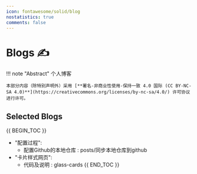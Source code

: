 ```yaml
---
icon: fontawesome/solid/blog
nostatistics: true
comments: false
---
```

# Blogs ✍

!!! note "Abstract"
    个人博客

    本部分内容（除特别声明外）采用 [**署名-非商业性使用-保持一致 4.0 国际 (CC BY-NC-SA 4.0)**](https://creativecommons.org/licenses/by-nc-sa/4.0/) 许可协议进行许可。

## Selected Blogs

{{ BEGIN_TOC }}
- "配置过程":
    - 配置Github的本地仓库 : posts/同步本地仓库到github
- "卡片样式网页":
    - 代码及说明 : glass-cards
{{ END_TOC }}

